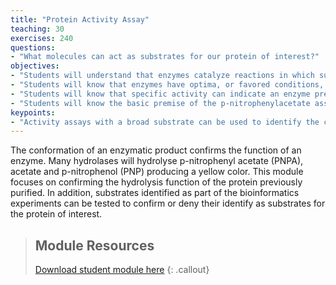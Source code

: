 ```yaml
---
title: "Protein Activity Assay"
teaching: 30
exercises: 240
questions:
- "What molecules can act as substrates for our protein of interest?"
objectives:
- "Students will understand that enzymes catalyze reactions in which substrates are converted to products."
- "Students will know that enzymes have optima, or favored conditions, that should be considered in an assay."
- "Students will know that specific activity can indicate an enzyme preparation’s general “quality”."
- "Students will know the basic premise of the p-nitrophenylacetate assay for hydrolases."
keypoints:
- "Activity assays with a broad substrate can be used to identify the class of enzyme while specific substrates can yield more information about enzyme function."
---
```

The conformation of an enzymatic product confirms the function of an enzyme. Many hydrolases will hydrolyse p-nitrophenyl acetate (PNPA), acetate and p-nitrophenol (PNP) producing a yellow color. This module focuses on confirming the hydrolysis function of the protein previously purified. In addition, substrates identified as part of the bioinformatics experiments can be tested to confirm or deny their identify as substrates for the protein of interest.

> ## Module Resources
>[Download student module here](https://docs.google.com/document/d/1G-H0tskmSVRhC0qsDau-7-EzUcUYN8kBUHFZyBStYcs/edit?usp=sharing)
{: .callout}
